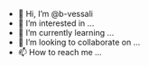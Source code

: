 - 👋 Hi, I’m @b-vessali
- 👀 I’m interested in ...
- 🌱 I’m currently learning ...
- 💞️ I’m looking to collaborate on ...
- 📫 How to reach me ...

<!---
b-vessali/b-vessali is a ✨ special ✨ repository because its `README.md` (this file) appears on your GitHub profile.
You can click the Preview link to take a look at your changes.
--->
